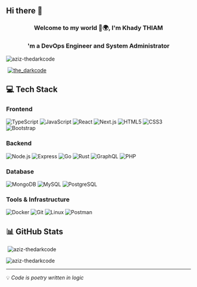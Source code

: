 ## Hi there 👋

<h3 align="center">Welcome to my world 👋🌍, I'm Khady THIAM</h1>
<h3 align="center">'m a DevOps Engineer and System Administrator</h3>

<p align="left"> <img src="https://komarev.com/ghpvc/?username=aziz-thedarkcode&label=Profile%20views&color=0e75b6&style=flat" alt="aziz-thedarkcode" /> </p>

<p align="left"> &nbsp;<a href="https://twitter.com/the_darkcode" target="blank"><img src="https://img.shields.io/twitter/follow/the_darkcode?logo=twitter&style=for-the-badge" alt="the_darkcode" /></a> </p>

## 💻 Tech Stack

### Frontend
![TypeScript](https://img.shields.io/badge/TypeScript-007ACC?style=for-the-badge&logo=typescript&logoColor=white)
![JavaScript](https://img.shields.io/badge/JavaScript-F7DF1E?style=for-the-badge&logo=javascript&logoColor=black)
![React](https://img.shields.io/badge/React-20232A?style=for-the-badge&logo=react&logoColor=61DAFB)
![Next.js](https://img.shields.io/badge/Next.js-000000?style=for-the-badge&logo=next.js&logoColor=white)
![HTML5](https://img.shields.io/badge/HTML5-E34F26?style=for-the-badge&logo=html5&logoColor=white)
![CSS3](https://img.shields.io/badge/CSS3-1572B6?style=for-the-badge&logo=css3&logoColor=white)
![Bootstrap](https://img.shields.io/badge/Bootstrap-563D7C?style=for-the-badge&logo=bootstrap&logoColor=white)

### Backend
![Node.js](https://img.shields.io/badge/Node.js-43853D?style=for-the-badge&logo=node.js&logoColor=white)
![Express](https://img.shields.io/badge/Express.js-404D59?style=for-the-badge&logo=express&logoColor=white)
![Go](https://img.shields.io/badge/Go-00ADD8?style=for-the-badge&logo=go&logoColor=white)
![Rust](https://img.shields.io/badge/Rust-000000?style=for-the-badge&logo=rust&logoColor=white)
![GraphQL](https://img.shields.io/badge/GraphQL-E10098?style=for-the-badge&logo=graphql&logoColor=white)
![PHP](https://img.shields.io/badge/PHP-777BB4?logo=php&logoColor=white)

### Database
![MongoDB](https://img.shields.io/badge/MongoDB-4EA94B?style=for-the-badge&logo=mongodb&logoColor=white)
![MySQL](https://img.shields.io/badge/MySQL-005C84?style=for-the-badge&logo=mysql&logoColor=white)
![PostgreSQL](https://img.shields.io/badge/PostgreSQL-316192?style=for-the-badge&logo=postgresql&logoColor=white)

### Tools & Infrastructure
![Docker](https://img.shields.io/badge/Docker-2CA5E0?style=for-the-badge&logo=docker&logoColor=white)
![Git](https://img.shields.io/badge/Git-F05032?style=for-the-badge&logo=git&logoColor=white)
![Linux](https://img.shields.io/badge/Linux-FCC624?style=for-the-badge&logo=linux&logoColor=black)
![Postman](https://img.shields.io/badge/Postman-FF6C37?style=for-the-badge&logo=postman&logoColor=white)

## 📊 GitHub Stats

<p>&nbsp;<img align="center" src="https://github-readme-stats.vercel.app/api?username=aziz-thedarkcode&show_icons=true&locale=en" alt="aziz-thedarkcode" /></p>

<p><img align="center" src="https://github-readme-streak-stats.herokuapp.com/?user=aziz-thedarkcode&" alt="aziz-thedarkcode" /></p>

---

💡 *Code is poetry written in logic*
